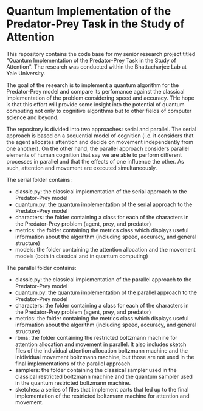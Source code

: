 # Quantum Implementation of the Predator-Prey Task in the Study of Attention

This repository contains the code base for my senior research project titled "Quantum
Implementation of the Predator-Prey Task in the Study of Attention". The research was 
conducted within the Bhattacharjee Lab at Yale University. 

The goal of the research is to implement a quantum algorithm for the Predator-Prey model
and compare its perfomance against the classical implementation of the problem considering
speed and accuracy. THe hope is that this effort will provide some insight into the
potential of quantum computing not only to cognitive algorithms but to other fields of
computer science and beyond.

The repository is divided into two approaches: serial and parallel. The serial approach is 
based on a sequential model of cognition (i.e. it considers that the agent allocates
attention and decide on movement independently from one another). On the other hand, the
parallel approach considers parallel elements of human cognition that say we are able to 
perform different processes in parallel and that the effects of one influence the other. 
As such, attention and movement are executed simultaneously.

The serial folder contains:
- classic.py: the classical implementation of the serial approach to the Predator-Prey model
- quantum.py: the quantum implementation of the serial approach to the Predator-Prey model
- characters: the folder containing a class for each of the characters in the Predator-Prey
problem (agent, prey, and predator)
- metrics: the folder containing the metrics class which displays useful information about
the algorithm (including speed, accuracy, and general structure)
- models: the folder containing the attention allocation and the movement models (both in 
classical and in quantum computing)

The parallel folder contains:
- classic.py: the classical implementation of the parallel approach to the Predator-Prey model
- quantum.py: the quantum implementation of the parallel approach to the Predator-Prey model
- characters: the folder containing a class for each of the characters in the Predator-Prey
problem (agent, prey, and predator)
- metrics: the folder containing the metrics class which displays useful information about
the algorithm (including speed, accuracy, and general structure)
- rbms: the folder containing the restricted boltzmann machine for attention allocation and
movement in parallel. It also includes sketch files of the individual attention allocation 
boltzmann machine and the inidividual movement boltzmann machine, but those are not used in
the final implementations of the parallel approach.
- samplers: the folder containing the classical sampler used in the classical restricted
boltzmann machine and the quantum sampler used in the quantum restricted boltzmann machine.
- sketches: a series of files that implement parts that led up to the final implementation
of the restricted boltzmann machine for attention and movement. 
 